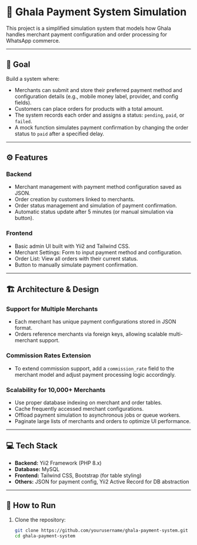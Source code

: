# 🧠 Ghala Payment System Simulation

This project is a simplified simulation system that models how Ghala handles merchant payment configuration and order processing for WhatsApp commerce.

---

## 🎯 Goal

Build a system where:
- Merchants can submit and store their preferred payment method and configuration details (e.g., mobile money label, provider, and config fields).
- Customers can place orders for products with a total amount.
- The system records each order and assigns a status: `pending`, `paid`, or `failed`.
- A mock function simulates payment confirmation by changing the order status to `paid` after a specified delay.

---

## ⚙️ Features

### Backend
- Merchant management with payment method configuration saved as JSON.
- Order creation by customers linked to merchants.
- Order status management and simulation of payment confirmation.
- Automatic status update after 5 minutes (or manual simulation via button).

### Frontend
- Basic admin UI built with Yii2 and Tailwind CSS.
- Merchant Settings: Form to input payment method and configuration.
- Order List: View all orders with their current status.
- Button to manually simulate payment confirmation.

---

## 🏗️ Architecture & Design

### Support for Multiple Merchants
- Each merchant has unique payment configurations stored in JSON format.
- Orders reference merchants via foreign keys, allowing scalable multi-merchant support.

### Commission Rates Extension
- To extend commission support, add a `commission_rate` field to the merchant model and adjust payment processing logic accordingly.

### Scalability for 10,000+ Merchants
- Use proper database indexing on merchant and order tables.
- Cache frequently accessed merchant configurations.
- Offload payment simulation to asynchronous jobs or queue workers.
- Paginate large lists of merchants and orders to optimize UI performance.

---

## 💻 Tech Stack

- **Backend:** Yii2 Framework (PHP 8.x)
- **Database:** MySQL
- **Frontend:** Tailwind CSS, Bootstrap (for table styling)
- **Others:** JSON for payment config, Yii2 Active Record for DB abstraction

---

## 🚀 How to Run

1. Clone the repository:
   ```bash
   git clone https://github.com/yourusername/ghala-payment-system.git
   cd ghala-payment-system
